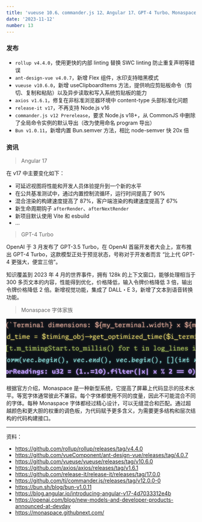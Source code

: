 ```yaml
---
title: 'vueuse 10.6、commander.js 12、Angular 17、GPT-4 Turbo、Monaspace'
date: '2023-11-12'
number: 13
---
```


### 发布

- `rollup v4.4.0`，使用更快的内部 linting 替换 SWC linting 防止重复声明等错误
- `ant-design-vue v4.0.7`，新增 Flex 组件，水印支持暗黑模式
- `vueuse v10.6.0`，新增 useClipboardItems 方法，提供响应剪贴板命令（剪切、复制和粘贴）以及异步读取和写入系统剪贴板的能力
- `axios v1.6.1`，修复在非标准浏览器环境中 content-type 头部标准化问题
- `release-it v17`，不再支持 Node.js v16
- `commander.js v12 Prerelease`，要求 Node.js v18+，从 CommonJS 中删除了全局命令实例的默认导出（改为使用命名 program 导出）
- `Bun v1.0.11`，新增内置 Bun.semver 方法，相比 node-semver 快 20x 倍

### 资讯

> Angular 17

在 v17 中主要变化如下：

- 可延迟视图将性能和开发人员体验提升到一个新的水平
- 在公共基准测试中，通过内置控制流循环，运行时间提高了 90%
- 混合渲染的构建速度提高了 87%，客户端渲染的构建速度提高了 67%
- 新生命周期钩子 `afterRender`、`afterNextRender`
- 新项目默认使用 Vite 和 esbuild
- ...

> GPT-4 Turbo

OpenAI 于 3 月发布了 GPT-3.5 Turbo，在 OpenAI 首届开发者大会上，宣布推出 GPT-4 Turbo，这款模型正处于预览状态，号称对于开发者而言 “比上代 GPT-4 更强大，便宜三倍”。

知识覆盖到 2023 年 4 月的世界事件，拥有 128k 的上下文窗口，能够处理相当于 300 多页文本的内容，性能得到优化，价格降低，输入令牌价格降低 3 倍，输出令牌价格降低 2 倍。新增视觉功能，集成了 DALL・E 3，新增了文本到语音转换功能。

> Monaspace 字体家族

![](../assets/monaspace.png)

根据官方介绍，Monaspace 是一种新型系统，它提高了屏幕上代码显示的技术水平。等宽字体通常彼此不兼容。每个字体都使用不同的度量，因此不可能混合不同的字体。每种 Monaspace 字体都经过精心设计，可以无缝混合和匹配。通过超越颜色和更大胆的权重的调色板，为代码赋予更多含义，为需要更多结构和层次结构的代码构建接口。

---

资料：

- https://github.com/rollup/rollup/releases/tag/v4.4.0
- https://github.com/vueComponent/ant-design-vue/releases/tag/4.0.7
- https://github.com/vueuse/vueuse/releases/tag/v10.6.0
- https://github.com/axios/axios/releases/tag/v1.6.1
- https://github.com/release-it/release-it/releases/tag/17.0.0
- https://github.com/tj/commander.js/releases/tag/v12.0.0-0
- https://bun.sh/blog/bun-v1.0.11
- https://blog.angular.io/introducing-angular-v17-4d7033312e4b
- https://openai.com/blog/new-models-and-developer-products-announced-at-devday
- https://monaspace.githubnext.com/
